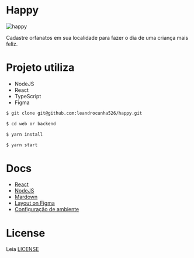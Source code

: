 # Happy
![happy](https://www.notion.so/image/https%3A%2F%2Fs3-us-west-2.amazonaws.com%2Fsecure.notion-static.com%2F6db6fcb6-7c26-4595-8b97-f42c6669f11c%2FComponent_1.png?table=block&id=faac4d4d-6383-43fe-8bab-627125a7557c&width=2730&userId=&cache=v2)

Cadastre orfanatos em sua localidade para fazer o dia de uma criança mais feliz.

# Projeto utiliza
- NodeJS
- React
- TypeScript
- Figma

```sh
$ git clone git@github.com:leandrocunha526/happy.git

$ cd web or backend

$ yarn install

$ yarn start 
```

# Docs
- [React](https://reactjs.org/docs/getting-started.html)
- [NodeJS](https://nodejs.org/en/docs/)
- [Mardown](https://guides.github.com/features/mastering-markdown/)
- [Layout on Figma](https://www.notion.so/Layout-Happy-OmniStack-faac4d4d638343fe8bab627125a7557c)
- [Configuração de ambiente](https://www.notion.so/Configurando-o-ambiente-953aad022cda4fbcb149be2bfe793995)

# License
Leia [LICENSE](LICENSE.md)